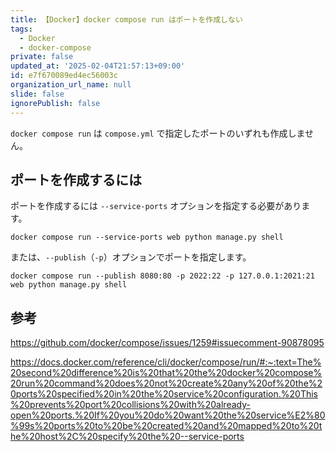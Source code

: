 ```yaml
---
title: 【Docker】docker compose run はポートを作成しない
tags:
  - Docker
  - docker-compose
private: false
updated_at: '2025-02-04T21:57:13+09:00'
id: e7f670089ed4ec56003c
organization_url_name: null
slide: false
ignorePublish: false
---
```

`docker compose run` は `compose.yml` で指定したポートのいずれも作成しません。  

## ポートを作成するには

ポートを作成するには `--service-ports` オプションを指定する必要があります。

```shell
docker compose run --service-ports web python manage.py shell
```

または、`--publish`（`-p`）オプションでポートを指定します。

```shell
docker compose run --publish 8080:80 -p 2022:22 -p 127.0.0.1:2021:21 web python manage.py shell
``` 

## 参考

https://github.com/docker/compose/issues/1259#issuecomment-90878095

https://docs.docker.com/reference/cli/docker/compose/run/#:~:text=The%20second%20difference%20is%20that%20the%20docker%20compose%20run%20command%20does%20not%20create%20any%20of%20the%20ports%20specified%20in%20the%20service%20configuration.%20This%20prevents%20port%20collisions%20with%20already-open%20ports.%20If%20you%20do%20want%20the%20service%E2%80%99s%20ports%20to%20be%20created%20and%20mapped%20to%20the%20host%2C%20specify%20the%20--service-ports

